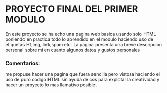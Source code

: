# PROYECTO FINAL DEL PRIMER MODULO
<p> En este proyecto se ha echo una pagina web basica usando solo HTML poniendo en practica todo lo aprendido en el modulo haciendo uso de etiquetas H1,img, link,spam etc.
  La pagina presenta una breve descripcion personal sobre mi en cuanto algunos datos y gustos personales
</p>

### Comentarios:
<p>
  me propuse hacer una pagina que fuera sencilla pero vistosa haciendo el uso de puro codigo HTML sin ayuda de css para explotar la creatividad y hacer un proyecto lo mas llamativo posible.
</p>
